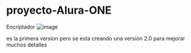 
# proyecto-Alura-ONE

Encriptador 
![image](https://github.com/Aithenn/proyecto-Alura-ONE/assets/97534353/b7312543-95e1-4600-a42a-747d39b45eb9)

es la primera version pero se esta creando una versión 2.0 para mejorar muchos detalles
